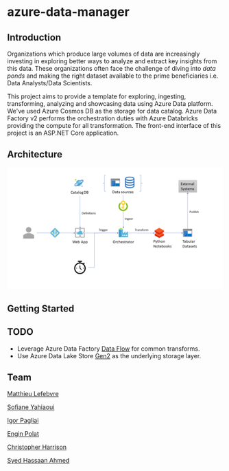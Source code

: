 # azure-data-manager

## Introduction

Organizations which produce large volumes of data are increasingly investing in exploring better ways to analyze and extract key insights from this data. These organizations often face the challenge of diving into _data ponds_ and making the right dataset available to the prime beneficiaries i.e. Data Analysts/Data Scientists.

This project aims to provide a template for exploring, ingesting, transforming, analyzing and showcasing data using Azure Data platform. We've used Azure Cosmos DB as the storage for data catalog. Azure Data Factory v2 performs the orchestration duties with Azure Databricks providing the compute for all transformation. The front-end interface of this project is an ASP.NET Core application.

## Architecture

![architecture.png](docs/architecture.png)

## Getting Started



## TODO

- Leverage Azure Data Factory [Data Flow](https://github.com/kromerm/adfdataflowdocs) for common transforms.
- Use Azure Data Lake Store [Gen2](https://docs.microsoft.com/en-us/azure/storage/data-lake-storage/introduction) as the underlying storage layer.

## Team

[Matthieu Lefebvre](https://www.linkedin.com/in/matthieu-lefebvre-92166728/)

[Sofiane Yahiaoui](https://www.linkedin.com/in/sofiane-yahiaoui-7006b915/)

[Igor Pagliai](https://github.com/igorpag)

[Engin Polat](https://github.com/polatengin)

[Christopher Harrison](https://github.com/GeekTrainer)

[Syed Hassaan Ahmed](https://twitter.com/hasssaaannn)